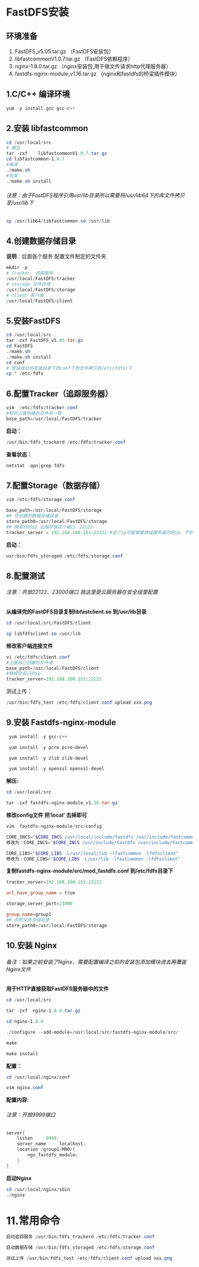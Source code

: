 # FastDFS安装

## 环境准备

1. FastDFS_v5.05.tar.gz （FastDFS安装包）
2. libfastcommonV1.0.7.tar.gz （FastDFS依赖程序）
3. nginx-1.8.0.tar.gz （nginx安装包,用于做文件请求http代理服务器）
4. fastdfs-nginx-module_v1.16.tar.gz （nginx和fastdfs的桥梁插件模块）

## 1.C/C++ 编译环境

```powershell
yum -y install gcc gcc-c++
```

## 2.安装 libfastcommon

```powershell
cd /usr/local/src
# 解压
tar -zxf    libfastcommonV1.0.7.tar.gz
cd libfastcommon-1.0.7
#编译
./make.sh
#安装
./make.sh install
```

###### 注意：由于FastDFS程序引用usr/lib目录所以需要将/usr/lib64下的库文件拷贝至/usr/lib下

```powershell
cp /usr/lib64/libfastcommon.so /usr/lib
```

## 4.创建数据存储目录

**说明**：后面各个服务 配置文件制定的文件夹

```powershell
mkdir -p
# tracker  追踪服务
/usr/local/FastDFS/tracker  
# storage 文件存储
/usr/local/FastDFS/storage 
# client 客户端
/usr/local/FastDFS/client
```

## 5.安装FastDFS

```powershell
cd /usr/local/src
tar -zxf FastDFS_v5.05.tar.gz
cd FastDFS
./make.sh
./make.sh install
cd conf
# 安装成功将安装目录下的conf下的文件拷贝到/etc/fdfs/下
cp * /etc/fdfs
```

## 6.配置Tracker（追踪服务器）

```powershell
vim  /etc/fdfs/tracker.conf
#和你上面创建的文件夹一致
base_path=/usr/local/FastDFS/tracker
```

**启动：**

```powershell
/usr/bin/fdfs_trackerd /etc/fdfs/tracker.conf
```

**查看状态：**

```powershell
netstat -apn|grep fdfs
```

## 7.配置Storage（数据存储）

```powershell
vim /etc/fdfs/storage.conf

base_path=/usr/local/FastDFS/storage
## 你创建的数据存储目录
store_path0=/usr/local/FastDFS/storage
## 换成你的ip 记得开放这个端口：22122
tracker_server = 192.168.100.151:22122 #这个ip可能需要换成服务器内网ip，不然启动不了
```

**启动：**

```powershell
usr/bin/fdfs_storaged /etc/fdfs/storage.conf
```

## 8.配置测试

###### 注意：开放22122、23000端口 我这里是云服务器在安全组里配置

**从编译完的FastDFS目录复制libfastclient.so 到/usr/lib目录**

```powershell
cd /usr/local/src/FastDFS/client

cp libfdfsclient.so /usr/lib
```

**修改客户端连接文件**

```powershell
vi /etc/fdfs/client.conf
#上面自己创建的文件夹
base_path=/usr/local/FastDFS/client
#换成你自己的ip
tracker_server=192.168.100.151:22122
```

测试上传：

```powershell
/usr/bin/fdfs_test /etc/fdfs/client.conf upload xxx.png
```

## 9.安装 Fastdfs-nginx-module

```powershell
 yum install -y gcc-c++  

 yum install -y pcre pcre-devel

 yum install -y zlib zlib-devel

 yum install -y openssl openssl-devel
```

**解压:**

```powershell
cd /usr/local/src

tar -zxf fastdfs-nginx-module_v1.16.tar.gz
```

**修改config文件 把‘local’ 去掉即可**

```powershell
vim  fastdfs-nginx-module/src/config

CORE_INCS="$CORE_INCS /usr/local/include/fastdfs /usr/include/fastcommon/"
修改为：CORE_INCS="$CORE_INCS /usr/include/fastdfs /usr/include/fastcommon/"

CORE_LIBS="$CORE_LIBS -L/usr/local/lib -lfastcommon -lfdfsclient"
修改为：CORE_LIBS="$CORE_LIBS -L/usr/lib -lfastcommon -lfdfsclient"
```

**复制fastdfs-nginx-module/src/mod_fastdfs.conf 到/etc/fdfs目录下**

```powershell
tracker_server=192.168.100.151:22122

url_have_group_name = true

storage_server_port=23000

group_name=group1
## 你的文件存储目录
store_path0=/usr/local/FastDFS/storage
```

## 10.安装 Nginx

###### 备注：如果之前安装了Nginx，需要配置编译之前的安装包添加模块进去再覆盖Nginx文件

**用于HTTP直接获取FastDFS服务器中的文件**

```powershell
cd /usr/local/src

tar -zxf  nginx-1.8.0.tar.gz

cd nginx-1.8.0

./configure --add-module=/usr/local/src/fastdfs-nginx-module/src/

make

make install
```

**配置：**

```powershell
cd /usr/local/nginx/conf

vim nginx.conf
```

**配置内容:**

###### 注意：开放9999端口

```powershell
server{
    listen     9999;
    server_name     localhost;
    location /group1/M00/{
        ngx_fastdfs_module;
    }
}
```

**启动Nginx**

```powershell
cd /usr/local/nginx/sbin
./nginx
```

# 11.常用命令

```powershell
启动追踪服务 /usr/bin/fdfs_trackerd /etc/fdfs/tracker.conf

启动数据存储 /usr/bin/fdfs_storaged /etc/fdfs/storage.conf

测试上传 /usr/bin/fdfs_test /etc/fdfs/client.conf upload xxx.png
```

